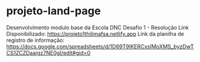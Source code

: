 # projeto-land-page
Desenvolvimento modulo base da Escola DNC
Desafio 1 - Resolução
Link Disponibilizado: https://projeto1thilimafsa.netlify.app
Link da planilha de registro de informação: https://docs.google.com/spreadsheets/d/1D69T9lKERCxsIMoXMS_byzDwTCS1ZCZDaaigz7NE0gI/edit#gid=0

